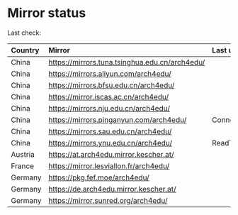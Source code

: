 <script src="./time.js"></script>
# Mirror status
Last check: <script type="text/javascript">localize(1676874368.2537296);</script>

|Country|Mirror|Last update|
|:------|:-----|:----------|
|China|https://mirrors.tuna.tsinghua.edu.cn/arch4edu/|<script type="text/javascript">localize(1676788369);</script>|
|China|https://mirrors.aliyun.com/arch4edu/|<script type="text/javascript">localize(1676788369);</script>|
|China|https://mirrors.bfsu.edu.cn/arch4edu/|<script type="text/javascript">localize(1676788369);</script>|
|China|https://mirror.iscas.ac.cn/arch4edu/|<script type="text/javascript">localize(1676788369);</script>|
|China|https://mirrors.nju.edu.cn/arch4edu/|<script type="text/javascript">localize(1676788369);</script>|
|China|https://mirrors.pinganyun.com/arch4edu/|ConnectionError|
|China|https://mirrors.sau.edu.cn/arch4edu/|<script type="text/javascript">localize(1673850842);</script>|
|China|https://mirrors.ynu.edu.cn/arch4edu/|ReadTimeout|
|Austria|https://at.arch4edu.mirror.kescher.at/|<script type="text/javascript">localize(1676788369);</script>|
|France|https://mirror.lesviallon.fr/arch4edu/|<script type="text/javascript">localize(1676788369);</script>|
|Germany|https://pkg.fef.moe/arch4edu/|<script type="text/javascript">localize(1676788369);</script>|
|Germany|https://de.arch4edu.mirror.kescher.at/|<script type="text/javascript">localize(1676788369);</script>|
|Germany|https://mirror.sunred.org/arch4edu/|<script type="text/javascript">localize(1676788369);</script>|

<script src="./tablefilter/tablefilter.js"></script>
<script src="./table.js"></script>